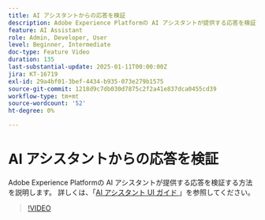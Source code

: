 ```yaml
---
title: AI アシスタントからの応答を検証
description: Adobe Experience Platformの AI アシスタントが提供する応答を検証する方法を説明します。
feature: AI Assistant
role: Admin, Developer, User
level: Beginner, Intermediate
doc-type: Feature Video
duration: 135
last-substantial-update: 2025-01-11T00:00:00Z
jira: KT-16719
exl-id: 29a4bf01-3bef-4434-b935-073e279b1575
source-git-commit: 1218d9c7db030d7875c2f2a41e837dca0455cd39
workflow-type: tm+mt
source-wordcount: '52'
ht-degree: 0%

---
```


# AI アシスタントからの応答を検証

Adobe Experience Platformの AI アシスタントが提供する応答を検証する方法を説明します。 詳しくは、「[AI アシスタント UI ガイド ](https://experienceleague.adobe.com/ja/docs/experience-platform/ai-assistant/ui-guide#verify-responses)」を参照してください。

>[!VIDEO](https://video.tv.adobe.com/v/3441739/?learn=on&enablevpops&captions=jpn)
